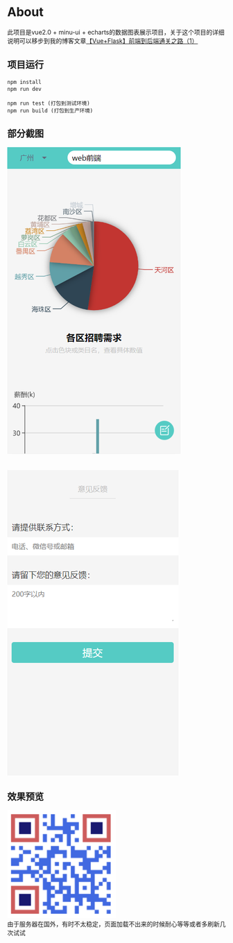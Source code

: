 # About
此项目是vue2.0 + minu-ui + echarts的数据图表展示项目，关于这个项目的详细说明可以移步到我的博客文章[【Vue+Flask】前端到后端通关之路（1）](http://maklok.com/blog/2018/06/21/article10001/)

## 项目运行
```
npm install
npm run dev

npm run test (打包到测试环境)
npm run build (打包到生产环境)
```

## 部分截图
<img src="./screenshots/screenshot1.png"/></br></br></br>
<img src="./screenshots/screenshot2.png"/>

## 效果预览
<img src="./screenshots/qrcode.png" width="250" height="250"/></br>
由于服务器在国外，有时不太稳定，页面加载不出来的时候耐心等等或者多刷新几次试试